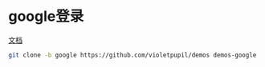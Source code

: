 # google登录

[文档](https://developers.google.com/identity)

```bash
git clone -b google https://github.com/violetpupil/demos demos-google
```
